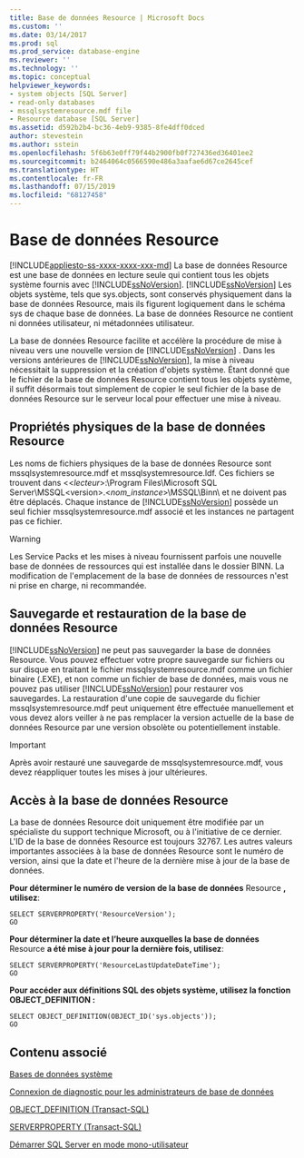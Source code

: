 ```yaml
---
title: Base de données Resource | Microsoft Docs
ms.custom: ''
ms.date: 03/14/2017
ms.prod: sql
ms.prod_service: database-engine
ms.reviewer: ''
ms.technology: ''
ms.topic: conceptual
helpviewer_keywords:
- system objects [SQL Server]
- read-only databases
- mssqlsystemresource.mdf file
- Resource database [SQL Server]
ms.assetid: d592b2b4-bc36-4eb9-9385-8fe4dff0dced
author: stevestein
ms.author: sstein
ms.openlocfilehash: 5f6b63e0ff79f44b2900fb0f727436ed36401ee2
ms.sourcegitcommit: b2464064c0566590e486a3aafae6d67ce2645cef
ms.translationtype: HT
ms.contentlocale: fr-FR
ms.lasthandoff: 07/15/2019
ms.locfileid: "68127458"
---
```

# <a name="resource-database"></a>Base de données Resource
[!INCLUDE[appliesto-ss-xxxx-xxxx-xxx-md](../../includes/appliesto-ss-xxxx-xxxx-xxx-md.md)]
  La base de données Resource est une base de données en lecture seule qui contient tous les objets système fournis avec [!INCLUDE[ssNoVersion](../../includes/ssnoversion-md.md)]. [!INCLUDE[ssNoVersion](../../includes/ssnoversion-md.md)] Les objets système, tels que sys.objects, sont conservés physiquement dans la base de données Resource, mais ils figurent logiquement dans le schéma sys de chaque base de données. La base de données Resource ne contient ni données utilisateur, ni métadonnées utilisateur.  
  
 La base de données Resource facilite et accélère la procédure de mise à niveau vers une nouvelle version de [!INCLUDE[ssNoVersion](../../includes/ssnoversion-md.md)] . Dans les versions antérieures de [!INCLUDE[ssNoVersion](../../includes/ssnoversion-md.md)], la mise à niveau nécessitait la suppression et la création d'objets système. Étant donné que le fichier de la base de données Resource contient tous les objets système, il suffit désormais tout simplement de copier le seul fichier de la base de données Resource sur le serveur local pour effectuer une mise à niveau.  
  
## <a name="physical-properties-of-resource"></a>Propriétés physiques de la base de données Resource  
 Les noms de fichiers physiques de la base de données Resource sont mssqlsystemresource.mdf et mssqlsystemresource.ldf. Ces fichiers se trouvent dans <\<*lecteur*>:\Program Files\Microsoft SQL Server\MSSQL\<version>.\<*nom_instance*>\MSSQL\Binn\ et ne doivent pas être déplacés. Chaque instance de [!INCLUDE[ssNoVersion](../../includes/ssnoversion-md.md)] possède un seul fichier mssqlsystemresource.mdf associé et les instances ne partagent pas ce fichier.  
  
> [!WARNING]  
>  Les Service Packs et les mises à niveau fournissent parfois une nouvelle base de données de ressources qui est installée dans le dossier BINN. La modification de l'emplacement de la base de données de ressources n'est ni prise en charge, ni recommandée.  
  
## <a name="backing-up-and-restoring-the-resource-database"></a>Sauvegarde et restauration de la base de données Resource  
 [!INCLUDE[ssNoVersion](../../includes/ssnoversion-md.md)] ne peut pas sauvegarder la base de données Resource. Vous pouvez effectuer votre propre sauvegarde sur fichiers ou sur disque en traitant le fichier mssqlsystemresource.mdf comme un fichier binaire (.EXE), et non comme un fichier de base de données, mais vous ne pouvez pas utiliser [!INCLUDE[ssNoVersion](../../includes/ssnoversion-md.md)] pour restaurer vos sauvegardes. La restauration d'une copie de sauvegarde du fichier mssqlsystemresource.mdf peut uniquement être effectuée manuellement et vous devez alors veiller à ne pas remplacer la version actuelle de la base de données Resource par une version obsolète ou potentiellement instable.  
  
> [!IMPORTANT]  
>  Après avoir restauré une sauvegarde de mssqlsystemresource.mdf, vous devez réappliquer toutes les mises à jour ultérieures.  
  
## <a name="accessing-the-resource-database"></a>Accès à la base de données Resource  
 La base de données Resource doit uniquement être modifiée par un spécialiste du support technique Microsoft, ou à l'initiative de ce dernier. L'ID de la base de données Resource est toujours 32767. Les autres valeurs importantes associées à la base de données Resource sont le numéro de version, ainsi que la date et l'heure de la dernière mise à jour de la base de données.  
  
 **Pour déterminer le numéro de version de la base de données** Resource **, utilisez**:  
  
```  
SELECT SERVERPROPERTY('ResourceVersion');  
GO  
```  
  
 **Pour déterminer la date et l’heure auxquelles la base de données** Resource **a été mise à jour pour la dernière fois, utilisez**:  
  
```  
SELECT SERVERPROPERTY('ResourceLastUpdateDateTime');  
GO  
```  
  
 **Pour accéder aux définitions SQL des objets système, utilisez la fonction OBJECT_DEFINITION :**  
  
```  
SELECT OBJECT_DEFINITION(OBJECT_ID('sys.objects'));  
GO  
```  
  
## <a name="related-content"></a>Contenu associé  
 [Bases de données système](../../relational-databases/databases/system-databases.md)  
  
 [Connexion de diagnostic pour les administrateurs de base de données](../../database-engine/configure-windows/diagnostic-connection-for-database-administrators.md)  
  
 [OBJECT_DEFINITION &#40;Transact-SQL&#41;](../../t-sql/functions/object-definition-transact-sql.md)  
  
 [SERVERPROPERTY &#40;Transact-SQL&#41;](../../t-sql/functions/serverproperty-transact-sql.md)  
  
 [Démarrer SQL Server en mode mono-utilisateur](../../database-engine/configure-windows/start-sql-server-in-single-user-mode.md)  
  
  
